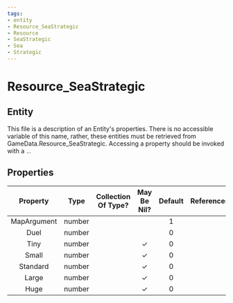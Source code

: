 ```yaml
---
tags:
- entity
- Resource_SeaStrategic
- Resource
- SeaStrategic
- Sea
- Strategic
---
```

# Resource_SeaStrategic
## Entity
This file is a description of an Entity's properties. There is no accessible variable of this name, rather, these entities must be retrieved from GameData.Resource_SeaStrategic. Accessing a property should be invoked with a `.`.
## Properties
|	Property	|	Type	|	Collection Of Type?	|	May Be Nil?	|	Default	|	References	|	Key	|	Notes	|
|	:-:	|	:-:	|	:-:	|	:-:	|	:-:	|	:-:	|	:-:	|	-:	|
|	MapArgument	|	number	|		|		|	1	|		|		|	|
|	Duel	|	number	|		|		|	0	|		|		|	|
|	Tiny	|	number	|		|	✓	|	0	|		|		|	|
|	Small	|	number	|		|	✓	|	0	|		|		|	|
|	Standard	|	number	|		|	✓	|	0	|		|		|	|
|	Large	|	number	|		|	✓	|	0	|		|		|	|
|	Huge	|	number	|		|	✓	|	0	|		|		|	|
